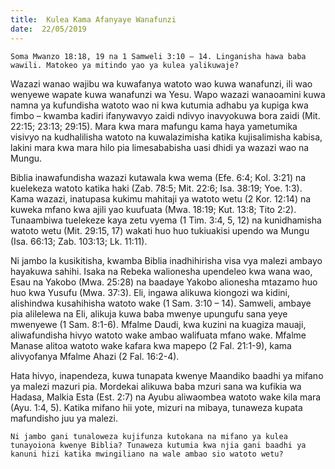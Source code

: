 ```yaml
---
title:  Kulea Kama Afanyaye Wanafunzi
date:  22/05/2019
---
```


`Soma Mwanzo 18:18, 19 na 1 Samweli 3:10 – 14. Linganisha hawa baba wawili. Matokeo ya mitindo yao ya kulea yalikuwaje?`

Wazazi wanao wajibu wa kuwafanya watoto wao kuwa wanafunzi, ili wao wenyewe wapate kuwa wanafunzi wa Yesu. Wapo wazazi wanaoamini kuwa namna ya kufundisha watoto wao ni kwa kutumia adhabu ya kupiga kwa fimbo – kwamba kadiri ifanywavyo zaidi ndivyo inavyokuwa bora zaidi (Mit. 22:15; 23:13; 29:15). Mara kwa mara mafungu kama haya yametumika visivyo na kudhalilisha watoto na kuwalazimisha katika kujisalimisha kabisa, lakini mara kwa mara hilo pia limesababisha uasi dhidi ya wazazi wao na Mungu.

Biblia inawafundisha wazazi kutawala kwa wema (Efe. 6:4; Kol. 3:21) na kuelekeza watoto katika haki (Zab. 78:5; Mit. 22:6; Isa. 38:19; Yoe. 1:3). Kama wazazi, inatupasa kukimu mahitaji ya watoto wetu (2 Kor. 12:14) na kuweka mfano kwa ajili yao kuufuata (Mwa. 18:19; Kut. 13:8; Tito 2:2). Tunaambiwa tuelekeze kaya zetu vyema (1 Tim. 3:4, 5, 12) na kunidhamisha watoto wetu (Mit. 29:15, 17) wakati huo huo tukiuakisi upendo wa Mungu (Isa. 66:13; Zab. 103:13; Lk. 11:11).

Ni jambo la kusikitisha, kwamba Biblia inadhihirisha visa vya malezi ambayo hayakuwa sahihi. Isaka na Rebeka walionesha upendeleo kwa wana wao, Esau na Yakobo (Mwa. 25:28) na baadaye Yakobo alionesha mtazamo huo huo kwa Yusufu (Mwa. 37:3). Eli, ingawa alikuwa kiongozi wa kidini, alishindwa kusahihisha watoto wake (1 Sam. 3:10 – 14). Samweli, ambaye pia alilelewa na Eli, alikuja kuwa baba mwenye upungufu sana yeye mwenyewe (1 Sam. 8:1-6). Mfalme Daudi, kwa kuzini na kuagiza mauaji, aliwafundisha hivyo watoto wake ambao walifuata mfano wake. Mfalme Manase alitoa watoto wake kafara kwa mapepo (2 Fal. 21:1-9), kama alivyofanya Mfalme Ahazi (2 Fal. 16:2-4).

Hata hivyo, inapendeza, kuwa tunapata kwenye Maandiko baadhi ya mifano ya malezi mazuri pia. Mordekai alikuwa baba mzuri sana wa kufikia wa Hadasa, Malkia Esta (Est. 2:7) na Ayubu aliwaombea watoto wake kila mara (Ayu. 1:4, 5). Katika mifano hii yote, mizuri na mibaya, tunaweza kupata mafundisho juu ya malezi.

`Ni jambo gani tunaloweza kujifunza kutokana na mifano ya kulea tunayoiona kwenye Biblia? Tunaweza kutumia kwa njia gani baadhi ya kanuni hizi katika mwingiliano na wale ambao sio watoto wetu?`
